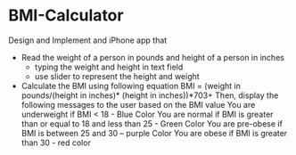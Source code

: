 # BMI-Calculator
Design and Implement and iPhone app that 
+ Read the weight of a person in pounds and height of a person in inches 
    - typing the weight and height in text field
    - use slider to represent the height and weight
+ Calculate the BMI using following equation BMI = (weight in pounds/(height in inches)* (height in inches))*703+ Then, display the following messages to the user based on the BMI value
    You are underweight if BMI < 18   - Blue Color
    You are normal if BMI is greater than or equal to 18 and less than 25 - Green Color
    You are pre-obese if BMI is between 25 and 30 – purple Color
    You are obese if BMI is greater than 30 - red color
